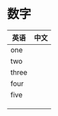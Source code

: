 # 数字

| 英语  | 中文 |
| - | - |
| one |   |
| two |   |
| three  |   |
| four |   |
| five |   |
|   |   |
|   |   |
|   |   |

